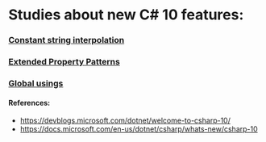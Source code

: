 # Studies about new C# 10 features:

### [Constant string interpolation](src/CSharp10Classlib/ConstStringInterpolation/ConstStringInterpolationTests.cs) ###

### [Extended Property Patterns](src/CSharp10Classlib/ExtendedPropertyPatterns/ExtendedPropertyPatternsTests.cs) ###

### [Global usings](src/CSharp10Classlib/GlobalUsing/GlobalUsingTests.cs) ###

#### References: ####

- https://devblogs.microsoft.com/dotnet/welcome-to-csharp-10/
- https://docs.microsoft.com/en-us/dotnet/csharp/whats-new/csharp-10